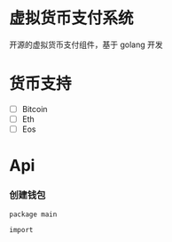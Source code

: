 # 虚拟货币支付系统
开源的虚拟货币支付组件，基于 golang 开发

# 货币支持
- [ ] Bitcoin
- [ ] Eth
- [ ] Eos

# Api
### 创建钱包
``` golang
package main

import
```
